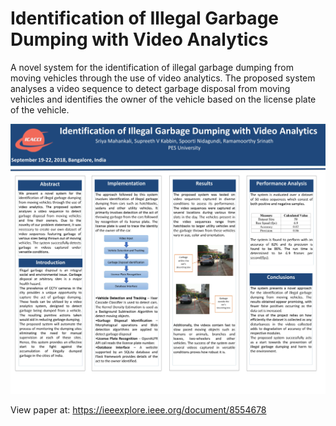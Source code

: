 # Identification of Illegal Garbage Dumping with Video Analytics
A novel system for the identification of illegal garbage dumping from moving vehicles through the use of video analytics. The proposed system analyses a video sequence to detect garbage disposal from moving vehicles and identifies the owner of the vehicle based on the license plate of the vehicle. 

![Poster](/Poster.jpg)

View paper at: https://ieeexplore.ieee.org/document/8554678
